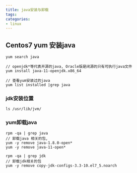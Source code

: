 ```yaml
---
title: java安装与卸载
tags: 
categories:
- linux
---
```



## Centos7 yum 安装java

	yum search java
	
	// openjdk*等代表开源的java, Oracle版是闭源的只有可执行java文件
	yum install java-11-openjdk.x86_64
	
	// 查看yum安装过的java
	yum list installed |grep java

### jdk安装位置

	ls /usr/lib/jvm/


### yum卸载java

	rpm -qa | grep java
	// 卸载java 相关的包, 
	yum -y remove java-1.8.0-open*
	yum -y remove java-11-open*
	
	rpm -qa | grep jdk
	// 卸载jdk相关的包
	yum -y remove copy-jdk-configs-3.3-10.el7_5.noarch

